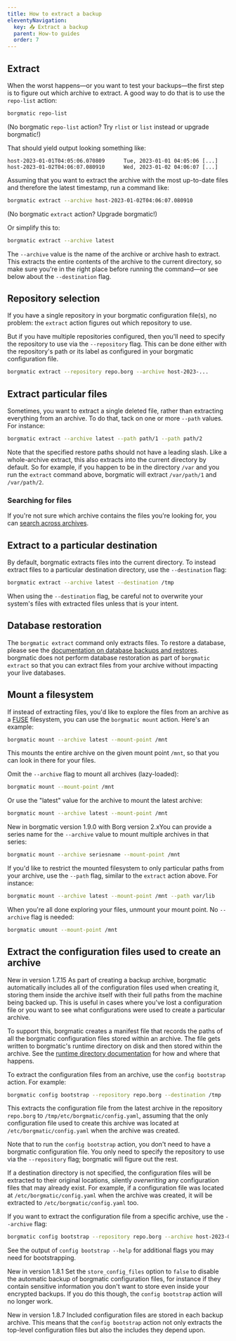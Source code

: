 ```yaml
---
title: How to extract a backup
eleventyNavigation:
  key: 📤 Extract a backup
  parent: How-to guides
  order: 7
---
```

## Extract

When the worst happens—or you want to test your backups—the first step is
to figure out which archive to extract. A good way to do that is to use the
`repo-list` action:

```bash
borgmatic repo-list
```

(No borgmatic `repo-list` action? Try `rlist` or `list` instead or upgrade
borgmatic!)

That should yield output looking something like:

```text
host-2023-01-01T04:05:06.070809      Tue, 2023-01-01 04:05:06 [...]
host-2023-01-02T04:06:07.080910      Wed, 2023-01-02 04:06:07 [...]
```

Assuming that you want to extract the archive with the most up-to-date files
and therefore the latest timestamp, run a command like:

```bash
borgmatic extract --archive host-2023-01-02T04:06:07.080910
```

(No borgmatic `extract` action? Upgrade borgmatic!)

Or simplify this to:

```bash
borgmatic extract --archive latest
```

The `--archive` value is the name of the archive or archive hash to extract.
This extracts the entire contents of the archive to the current directory, so
make sure you're in the right place before running the command—or see below
about the `--destination` flag.

## Repository selection

If you have a single repository in your borgmatic configuration file(s), no
problem: the `extract` action figures out which repository to use.

But if you have multiple repositories configured, then you'll need to specify
the repository to use via the `--repository` flag. This can be done either
with the repository's path or its label as configured in your borgmatic configuration file.

```bash
borgmatic extract --repository repo.borg --archive host-2023-...
```

## Extract particular files

Sometimes, you want to extract a single deleted file, rather than extracting
everything from an archive. To do that, tack on one or more `--path` values.
For instance:

```bash
borgmatic extract --archive latest --path path/1 --path path/2
```

Note that the specified restore paths should not have a leading slash. Like a
whole-archive extract, this also extracts into the current directory by
default. So for example, if you happen to be in the directory `/var` and you
run the `extract` command above, borgmatic will extract `/var/path/1` and
`/var/path/2`.


### Searching for files

If you're not sure which archive contains the files you're looking for, you
can [search across
archives](https://torsion.org/borgmatic/docs/how-to/inspect-your-backups/#searching-for-a-file).


## Extract to a particular destination

By default, borgmatic extracts files into the current directory. To instead
extract files to a particular destination directory, use the `--destination`
flag:

```bash
borgmatic extract --archive latest --destination /tmp
```

When using the `--destination` flag, be careful not to overwrite your system's
files with extracted files unless that is your intent.


## Database restoration

The `borgmatic extract` command only extracts files. To restore a database,
please see the [documentation on database backups and
restores](https://torsion.org/borgmatic/docs/how-to/backup-your-databases/).
borgmatic does not perform database restoration as part of `borgmatic extract`
so that you can extract files from your archive without impacting your live
databases.


## Mount a filesystem

If instead of extracting files, you'd like to explore the files from an
archive as a [FUSE](https://en.wikipedia.org/wiki/Filesystem_in_Userspace)
filesystem, you can use the `borgmatic mount` action. Here's an example:

```bash
borgmatic mount --archive latest --mount-point /mnt
```

This mounts the entire archive on the given mount point `/mnt`, so that you
can look in there for your files.

Omit the `--archive` flag to mount all archives (lazy-loaded):

```bash
borgmatic mount --mount-point /mnt
```

Or use the "latest" value for the archive to mount the latest archive:

```bash
borgmatic mount --archive latest --mount-point /mnt
```

<span class="minilink minilink-addedin">New in borgmatic version 1.9.0 with
Borg version 2.x</span>You can provide a series name for the `--archive` value
to mount multiple archives in that series:

```bash
borgmatic mount --archive seriesname --mount-point /mnt
```

If you'd like to restrict the mounted filesystem to only particular paths from
your archive, use the `--path` flag, similar to the `extract` action above.
For instance:

```bash
borgmatic mount --archive latest --mount-point /mnt --path var/lib
```

When you're all done exploring your files, unmount your mount point. No
`--archive` flag is needed:

```bash
borgmatic umount --mount-point /mnt
```

## Extract the configuration files used to create an archive

<span class="minilink minilink-addedin">New in version 1.7.15</span> As part
of creating a backup archive, borgmatic automatically includes all of the
configuration files used when creating it, storing them inside the archive
itself with their full paths from the machine being backed up. This is useful
in cases where you've lost a configuration file or you want to see what
configurations were used to create a particular archive.

To support this, borgmatic creates a manifest file that records the paths of
all the borgmatic configuration files stored within an archive. The file gets
written to borgmatic's runtime directory on disk and then stored within the
archive. See the [runtime directory
documentation](https://torsion.org/borgmatic/docs/how-to/backup-your-databases/#runtime-directory)
for how and where that happens.

To extract the configuration files from an archive, use the `config bootstrap`
action. For example:

```bash 
borgmatic config bootstrap --repository repo.borg --destination /tmp
```

This extracts the configuration file from the latest archive in the repository
`repo.borg` to `/tmp/etc/borgmatic/config.yaml`, assuming that the only
configuration file used to create this archive was located at
`/etc/borgmatic/config.yaml` when the archive was created.

Note that to run the `config bootstrap` action, you don't need to have a
borgmatic configuration file. You only need to specify the repository to use
via the `--repository` flag; borgmatic will figure out the rest.

If a destination directory is not specified, the configuration files will be
extracted to their original locations, silently *overwriting* any configuration
files that may already exist. For example, if a configuration file was located
at `/etc/borgmatic/config.yaml` when the archive was created, it will be
extracted to `/etc/borgmatic/config.yaml` too.

If you want to extract the configuration file from a specific archive, use the
`--archive` flag:

```bash
borgmatic config bootstrap --repository repo.borg --archive host-2023-01-02T04:06:07.080910 --destination /tmp
```

See the output of `config bootstrap --help` for additional flags you may need
for bootstrapping.

<span class="minilink minilink-addedin">New in version 1.8.1</span> Set the
`store_config_files` option to `false` to disable the automatic backup of
borgmatic configuration files, for instance if they contain sensitive
information you don't want to store even inside your encrypted backups. If you
do this though, the `config bootstrap` action will no longer work.

<span class="minilink minilink-addedin">New in version 1.8.7</span> Included
configuration files are stored in each backup archive. This means that the
`config bootstrap` action not only extracts the top-level configuration files
but also the includes they depend upon.
